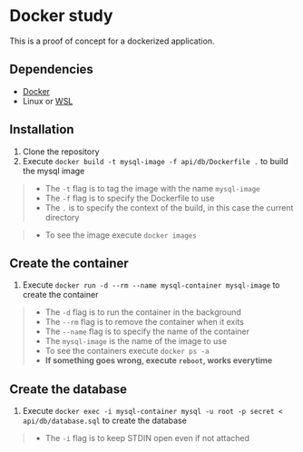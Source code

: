 # Docker study
This is a proof of concept for a dockerized application.

## Dependencies
- [Docker](https://www.docker.com/)
- Linux or [WSL](https://docs.microsoft.com/en-us/windows/wsl/install-win10)

## Installation
1. Clone the repository
2. Execute `docker build -t mysql-image -f api/db/Dockerfile .` to build the mysql image
> - The `-t` flag is to tag the image with the name `mysql-image`
> - The `-f` flag is to specify the Dockerfile to use
> - The `.` is to specify the context of the build, in this case the current directory

> - To see the image execute `docker images`

## Create the container
1. Execute `docker run -d --rm --name mysql-container mysql-image` to create the container
> - The `-d` flag is to run the container in the background
> - The `--rm` flag is to remove the container when it exits
> - The `--name` flag is to specify the name of the container
> - The `mysql-image` is the name of the image to use
> - To see the containers execute `docker ps -a`
> - **If something goes wrong, execute `reboot`, works everytime**

## Create the database
1. Execute `docker exec -i mysql-container mysql -u root -p secret < api/db/database.sql` to create the database
> - The `-i` flag is to keep STDIN open even if not attached
